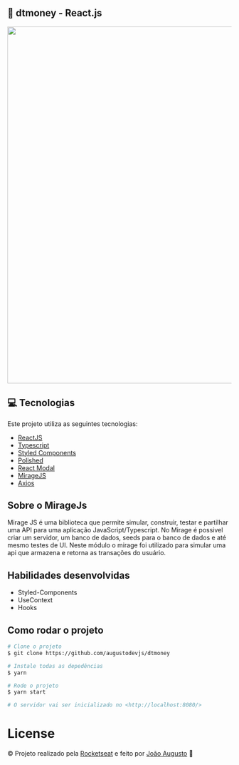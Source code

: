 ## :rocket: dtmoney - React.js

<div>
   <img src="https://s10.gifyu.com/images/ezgif.com-gif-maker8879302cf2cf2976.gif" width="800px">
</div>

## :computer: Tecnologias
Este projeto utiliza as seguintes tecnologias:

* [ReactJS](https://reactjs.org/)
* [Typescript](https://www.typescriptlang.org/)
* [Styled Components](https://www.styled-components.com/)
* [Polished](https://polished.js.org/)
* [React Modal](https://github.com/reactjs/react-modal)
* [MirageJS](https://miragejs.com/)
* [Axios](https://github.com/axios/axios)

## Sobre o MirageJs

Mirage JS é uma biblioteca que permite simular, construir, testar e partilhar uma API para uma aplicação JavaScript/Typescript. No Mirage é possivel criar um servidor, um banco de dados, seeds para o banco de dados e até mesmo testes de UI. Neste módulo o mirage foi utilizado para simular uma api que armazena e retorna as transações do usuário.

## Habilidades desenvolvidas

- Styled-Components
- UseContext
- Hooks

## Como rodar o projeto
```bash
# Clone o projeto
$ git clone https://github.com/augustodevjs/dtmoney

# Instale todas as depedências
$ yarn

# Rode o projeto
$ yarn start

# O servidor vai ser inicializado no <http://localhost:8080/>
```

# License
© Projeto realizado pela [Rocketseat](https://www.linkedin.com/school/rocketseat/) e feito por [João Augusto](https://www.linkedin.com/in/joaoaugustodevjs/) 🤝
